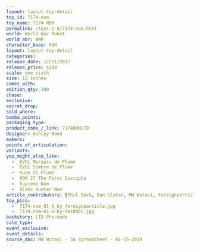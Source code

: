 ```yaml
---
layout: layout-toy-detail 
toy_id: 7174-nom
toy_name: 7174 NOM
permalink: /toys-1-6/7174-nom.html
world: World War Robot
world_abr: WWR
character_base: NOM
layout: layout-toy-detail
categories: 
release_date: 12/21/2017
release_price: $180 
scale: one sixth
size: 12 inches
comes_with: 
edition_qty: 100
chase: 
exclusive: 
secret_drop: 
sold_where: 
bamba_points: 
packaging_type: 
product_code_/_link: 7174NOMLTD
designer: Ashley Wood
makers: 
points_of_articulation: 
variants: 
you_might_also_like: 
  -  EVOL Marquis de Plume
  -  EVOL Sombre de Plume
  -  Kuan ti Plume
  -  NOM 27 The First Disciple
  -  Supreme Nom
  -  Blanc Hunter Nom
article_contributors: [Phil Back, Don Slater, MW Wutasi, foreignparticle, dai88cc]
toy_pics: 
  -  7174-nom_01_6_by_foreignparticle.jpg
  -  7174-nom-01-6-by-dai88cc.jpg
backstory: LTD Pre-made
sale_type: 
event_exclusive: 
event_details: 
source_doc: MW Wutasi - 3A spreadsheet - 01-15-2019
---
```


